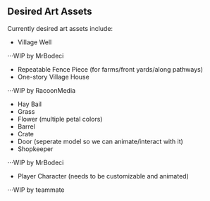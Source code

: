 ## Desired Art Assets

Currently desired art assets include:

* Village Well

⋅⋅⋅WIP by MrBodeci
* Repeatable Fence Piece (for farms/front yards/along pathways)
* One-story Village House

⋅⋅⋅WIP by RacoonMedia
* Hay Bail
* Grass
* Flower (multiple petal colors)
* Barrel
* Crate
* Door (seperate model so we can animate/interact with it)
* Shopkeeper

⋅⋅⋅WIP by MrBodeci
* Player Character (needs to be customizable and animated)

⋅⋅⋅WIP by teammate